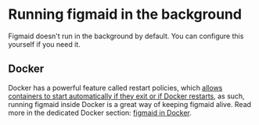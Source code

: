 # Running figmaid in the background

Figmaid doesn't run in the background by default. You can configure this yourself if you need it.

## Docker

Docker has a powerful feature called restart policies, which [allows containers to start automatically if they exit or if Docker restarts](https://docs.docker.com/config/containers/start-containers-automatically/), as such, running figmaid inside Docker is a great way of keeping figmaid alive. Read more in the dedicated Docker section: [figmaid in Docker](./docker-image.md).
